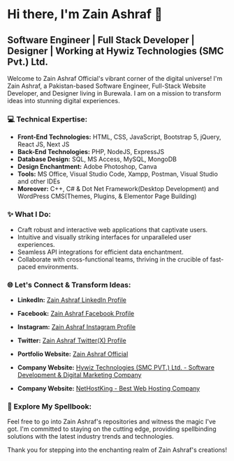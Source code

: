 # Hi there, I'm Zain Ashraf 👋

## Software Engineer | Full Stack Developer | Designer | Working at Hywiz Technologies (SMC Pvt.) Ltd.

Welcome to Zain Ashraf Official's vibrant corner of the digital universe! I'm Zain Ashraf, a Pakistan-based Software Engineer, Full-Stack Website Developer, and Designer living in Burewala. I am on a mission to transform ideas into stunning digital experiences.

### 💻 Technical Expertise:

- **Front-End Technologies:** HTML, CSS, JavaScript, Bootstrap 5, jQuery, React JS, Next JS
- **Back-End Technologies:** PHP, NodeJS, ExpressJS
- **Database Design:** SQL, MS Access, MySQL, MongoDB
- **Design Enchantment:** Adobe Photoshop, Canva
- **Tools:** MS Office, Visual Studio Code, Xampp, Postman, Visual Studio and other IDEs
- **Moreover:** C++, C# & Dot Net Framework(Desktop Development) and WordPress CMS(Themes, Plugins, & Elementor Page Building)

### ✨ What I Do:

- Craft robust and interactive web applications that captivate users.
- Intuitive and visually striking interfaces for unparalleled user experiences.
- Seamless API integrations for efficient data enchantment.
- Collaborate with cross-functional teams, thriving in the crucible of fast-paced environments.

### 🌐 Let's Connect & Transform Ideas:

- **LinkedIn:** [Zain Ashraf LinkedIn Profile](https://www.linkedin.com/in/zainashrafofficial)
- **Facebook:** [Zain Ashraf Facebook Profile](https://www.facebook.com/in/zainashraf259)
- **Instagram:** [Zain Ashraf Instagram Profile](https://www.instagram.com/in/zainashraf259)
- **Twitter:** [Zain Ashraf Twitter(X) Profile](https://www.x.com/zainashraf259)

- **Portfolio Website:** [Zain Ashraf Official](https://zainashrafofficial.com)
- **Company Website:** [Hywiz Technologies (SMC PVT.) Ltd. - Software Development & Digital Marketing Company](https://hywiz.com/)
- **Company Website:** [NetHostKing - Best Web Hosting Company](https://nethostking.com)

### 🚀 Explore My Spellbook:

Feel free to go into Zain Ashraf's repositories and witness the magic I've got. I'm committed to staying on the cutting edge, providing spellbinding solutions with the latest industry trends and technologies.

Thank you for stepping into the enchanting realm of Zain Ashraf's creations!
